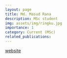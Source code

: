 ```yaml
---
layout: page
title: Md. Masud Rana
description: MSc student
img: assets/img/ringku.jpg
importance: 1
category: Current (MSc)
related_publications:
---
```

[website](https://ringku09.github.io/)
